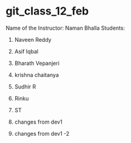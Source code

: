 # git_class_12_feb

Name of the Instructor: Naman Bhalla
Students:
1. Naveen Reddy
2. Asif Iqbal
3. Bharath Vepanjeri
4. krishna chaitanya
5. Sudhir R
6. Rinku
7. ST
1. changes from dev1

1. changes from dev1 -2